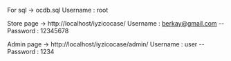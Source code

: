 For sql -> ocdb.sql 
Username : root

Store page -> http://localhost/iyzicocase/ 
Username : berkay@gmail.com -- Password : 12345678  



Admin page -> http://localhost/iyzicocase/admin/ 
Username : user -- Password : 1234
